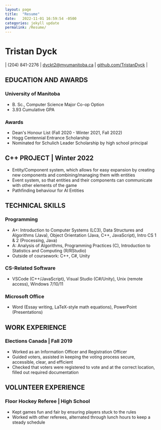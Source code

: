 ```yaml
---
layout: page
title:  "Resume"
date:   2022-11-01 16:59:54 -0500
categories: jekyll update
permalink: /Resume/
---
```

# Tristan Dyck
| (204) 841-2276 | dyckt2@myumanitoba.ca | [github.com/TristanDyck](https://github.com/TristanDyck) |

## EDUCATION AND AWARDS
### University of Manitoba 
* B. Sc., Computer Science Major Co-op Option 
* 3.93 Cumulative GPA 

### Awards 
* Dean's Honour List (Fall 2020 - Winter 2021, Fall 2022) 
* Hogg Centennial Entrance Scholarship 
* Nominated for Schulich Leader Scholarship by high school principal 

## C++ PROJECT | Winter 2022 
* Entity/Component system, which allows for easy expansion by creating new components and 
combining/managing them with entities 
* Event system, so that entities and their components can communicate with other elements of 
the game 
* Pathfinding behaviour for AI Entities 

## TECHNICAL SKILLS 
### Programming 
* A+: Introduction to Computer Systems (LC3), Data Structures and Algorithms (Java), 
Object Orientation (Java, C++, JavaScript), Intro CS 1 & 2 (Processing, Java) 
* A: Analysis of Algorithms, Programming Practices (C), Introduction to Statistics and 
Computing (R/RStudio) 
* Outside of coursework: C++, C#, Unity 

### CS-Related Software 
* VSCode (C++/JavaScript), Visual Studio (C#/Unity), Unix (remote access), Windows 7/10/11 

### Microsoft Office 
* Word (Essay writing, LaTeX-style math equations), PowerPoint (Presentations) 

## WORK EXPERIENCE 
### Elections Canada | Fall 2019 
* Worked as an Information Officer and Registration Officer 
* Guided voters, assisted in keeping the voting process secure, accessible, clear, and efficient 
* Checked that voters were registered to vote and at the correct location, filled out required 
documentation 

## VOLUNTEER EXPERIENCE 
### Floor Hockey Referee | High School
* Kept games fun and fair by ensuring players stuck to the rules 
* Worked with other referees, alternated through lunch hours to keep a steady schedule